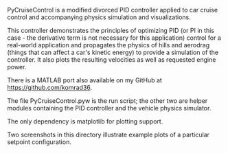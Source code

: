 PyCruiseControl is a modified divorced PID controller applied to car cruise control and accompanying physics simulation and visualizations.

This controller demonstrates the principles of optimizing PID (or PI in this case - the derivative term
is not necessary for this application) control for a real-world application and propagates the physics of hills
and aerodrag (things that can affect a car's kinetic energy) to provide a simulation of the controller. It also
plots the resulting velocities as well as requested engine power.

There is a MATLAB port also available on my GitHub at https://github.com/komrad36.

The file PyCruiseControl.pyw is the run script; the other two are helper modules containing the PID controller
and the vehicle physics simulator.

The only dependency is matplotlib for plotting support.

Two screenshots in this directory illustrate example plots of a particular setpoint configuration.
